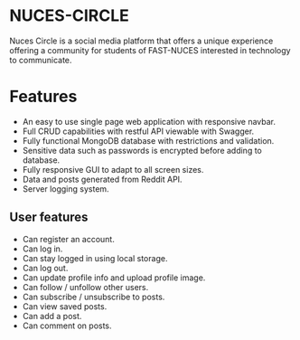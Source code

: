 # NUCES-CIRCLE
Nuces Circle is a social media platform that offers a unique experience offering a community for students of FAST-NUCES interested in technology to communicate.

# Features
- An easy to use single page web application with responsive navbar. 
- Full CRUD capabilities with restful API viewable with Swagger.
- Fully functional MongoDB database with restrictions and validation.
- Sensitive data such as passwords is encrypted before adding to database.
- Fully responsive GUI to adapt to all screen sizes.
- Data and posts generated from Reddit API. 
- Server logging system.

## User features
- Can register an account.
- Can log in.
- Can stay logged in using local storage.
- Can log out.
- Can update profile info and upload profile image.
- Can follow / unfollow other users.
- Can subscribe / unsubscribe to posts.
- Can view saved posts.
- Can add a post.
- Can comment on posts.

